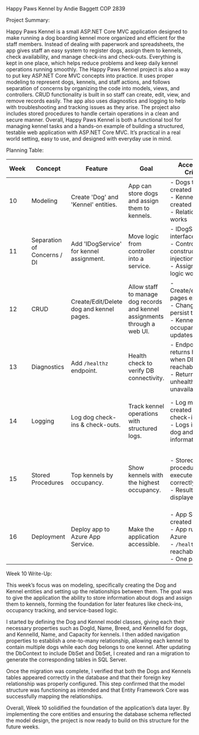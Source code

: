 ﻿Happy Paws Kennel
by Andie Baggett
COP 2839

Project Summary:

Happy Paws Kennel is a small ASP.NET Core MVC application designed to make running a dog boarding kennel 
more organized and efficient for the staff members. Instead of dealing with paperwork and spreadsheets, 
the app gives staff an easy system to register dogs, assign them to kennels, check availability, and manage 
check-ins and check-outs. Everything is kept in one place, which helps reduce problems and keep daily kennel 
operations running smoothly.
The Happy Paws Kennel project is also a way to put key ASP.NET Core MVC concepts into practice. It uses proper 
modeling to represent dogs, kennels, and staff actions, and follows separation of concerns by organizing the 
code into models, views, and controllers. CRUD functionality is built in so staff can create, edit, view, and 
remove records easily. The app also uses diagnostics and logging to help with troubleshooting and tracking issues 
as they arise. The project also includes stored procedures to handle certain operations in a clean and secure manner.
Overall, Happy Paws Kennel is both a functional tool for managing kennel tasks and a hands-on example of building a 
structured, testable web application with ASP.NET Core MVC. It’s practical in a real world setting, easy to use, 
and designed with everyday use in mind.



Planning Table:

| Week | Concept               | Feature                              | Goal                                           | Acceptance Criteria                                                                 | Evidence in README.md                     | Test Plan                                                                 |
|------|------------------------|--------------------------------------|------------------------------------------------|--------------------------------------------------------------------------------------|-------------------------------------------|---------------------------------------------------------------------------|
| 10   | Modeling              | Create 'Dog' and 'Kennel' entities.  | App can store dogs and assign them to kennels. | - Dogs table created<br>- Kennels table created<br>- Relationship works              | Implemented code; README write-up; screenshots. | Run migration; check database tables.                                     |
| 11   | Separation of Concerns / DI | Add 'IDogService' for kennel assignment. | Move logic from controller into a service.     | - IDogService interface exists<br>- Controller uses constructor injection<br>- Assignment logic works | Implemented code; README write-up; screenshots. | Call service methods from controller endpoints.                           |
| 12   | CRUD                  | Create/Edit/Delete dog and kennel pages. | Allow staff to manage dog records and kennel assignments through a web UI. | - Create/edit/delete pages exist<br>- Changes persist to DB<br>- Kennel occupancy updates correctly | Implemented code; README write-up; screenshots. | Add a dog, edit fields, delete, and confirm database changes.             |
| 13   | Diagnostics           | Add `/healthz` endpoint.             | Health check to verify DB connectivity.        | - Endpoint returns healthy when DB is reachable<br>- Returns unhealthy if DB is unavailable | Implemented code; README write-up; screenshots. | Stop DB, call `/healthz`.                                                 |
| 14   | Logging               | Log dog check-ins & check-outs.      | Track kennel operations with structured logs.  | - Log messages created on check-in/out<br>- Logs include dog and kennel information   | Implemented code; README write-up; screenshots. | Perform check-in/out operations and check log output.                     |
| 15   | Stored Procedures     | Top kennels by occupancy.            | Show kennels with the highest occupancy.       | - Stored procedure executes correctly<br>- Results displayed                         | Implemented code; README write-up; screenshots. | Run stored procedure in app and verify result matches DB query.           |
| 16   | Deployment            | Deploy app to Azure App Service.     | Make the application accessible.               | - App Service created<br>- App runs on Azure<br>- `/healthz` reachable<br>- One path works | Implemented code; README write-up; screenshots; deployed URL. | Visit URL; check `/healthz` and ensure page loads.                        |


Week 10 Write-Up:

This week’s focus was on modeling, specifically creating the Dog and Kennel entities and setting up the relationships 
between them. The goal was to give the application the ability to store information about dogs and assign them to kennels, 
forming the foundation for later features like check-ins, occupancy tracking, and service-based logic.

I started by defining the Dog and Kennel model classes, giving each their necessary properties such as DogId, Name, Breed, 
and KennelId for dogs, and KennelId, Name, and Capacity for kennels. I then added navigation properties to establish a 
one-to-many relationship, allowing each kennel to contain multiple dogs while each dog belongs to one kennel. After updating 
the DbContext to include DbSet<Dog> and DbSet<Kennel>, I created and ran a migration to generate the corresponding tables in 
SQL Server.

Once the migration was complete, I verified that both the Dogs and Kennels tables appeared correctly in the database and that 
their foreign key relationship was properly configured. This step confirmed that the model structure was functioning as intended 
and that Entity Framework Core was successfully mapping the relationships.

Overall, Week 10 solidified the foundation of the application’s data layer. By implementing the core entities and ensuring the 
database schema reflected the model design, the project is now ready to build on this structure for the future weeks.

